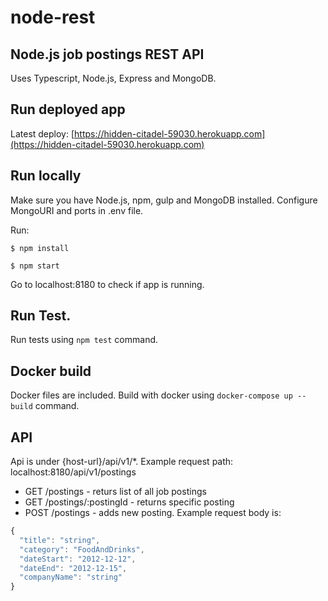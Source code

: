 # node-rest

## Node.js job postings REST API 

Uses Typescript, Node.js, Express and MongoDB.

## Run deployed app
Latest deploy: [https://hidden-citadel-59030.herokuapp.com](https://hidden-citadel-59030.herokuapp.com)

## Run locally

Make sure you have Node.js, npm, gulp and MongoDB installed.
Configure MongoURI and ports in .env file.

Run:

<code>$ npm install</code>

<code>$ npm start</code>


Go to localhost:8180 to check if app is running.

## Run Test.

Run tests using
<code>npm test</code> command.

## Docker build
Docker files are included. Build with docker using
<code>docker-compose up --build</code> command.

## API

Api is under {host-url}/api/v1/*. Example request path: localhost:8180/api/v1/postings

* GET /postings - returs list of all job postings
* GET /postings/:postingId - returns specific posting 
* POST /postings - adds new posting. Example request body is:
```javascript
{ 
  "title": "string",
  "category": "FoodAndDrinks",
  "dateStart": "2012-12-12",
  "dateEnd": "2012-12-15",
  "companyName": "string"
}
```